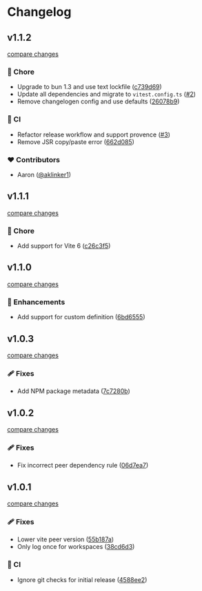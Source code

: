 # Changelog


## v1.1.2

[compare changes](https://github.com/aklinker1/vitest-plugin-random-seed/compare/v1.1.1...v1.1.2)

### 🏡 Chore

- Upgrade to bun 1.3 and use text lockfile ([c739d69](https://github.com/aklinker1/vitest-plugin-random-seed/commit/c739d69))
- Update all dependencies and migrate to `vitest.config.ts` ([#2](https://github.com/aklinker1/vitest-plugin-random-seed/pull/2))
- Remove changelogen config and use defaults ([26078b9](https://github.com/aklinker1/vitest-plugin-random-seed/commit/26078b9))

### 🤖 CI

- Refactor release workflow and support provence ([#3](https://github.com/aklinker1/vitest-plugin-random-seed/pull/3))
- Remove JSR copy/paste error ([662d085](https://github.com/aklinker1/vitest-plugin-random-seed/commit/662d085))

### ❤️ Contributors

- Aaron ([@aklinker1](https://github.com/aklinker1))

## v1.1.1

[compare changes](https://github.com/aklinker1/vitest-plugin-random-seed/compare/v1.1.0...v1.1.1)

### 🏡 Chore

- Add support for Vite 6 ([c26c3f5](https://github.com/aklinker1/vitest-plugin-random-seed/commit/c26c3f5))

## v1.1.0

[compare changes](https://github.com/aklinker1/vitest-plugin-random-seed/compare/v1.0.3...v1.1.0)

### 🚀 Enhancements

- Add support for custom definition ([6bd6555](https://github.com/aklinker1/vitest-plugin-random-seed/commit/6bd6555))

## v1.0.3

[compare changes](https://github.com/aklinker1/vitest-plugin-random-seed/compare/v1.0.2...v1.0.3)

### 🩹 Fixes

- Add NPM package metadata ([7c7280b](https://github.com/aklinker1/vitest-plugin-random-seed/commit/7c7280b))

## v1.0.2

[compare changes](https://github.com/aklinker1/vitest-plugin-random-seed/compare/v1.0.1...v1.0.2)

### 🩹 Fixes

- Fix incorrect peer dependency rule ([06d7ea7](https://github.com/aklinker1/vitest-plugin-random-seed/commit/06d7ea7))

## v1.0.1

[compare changes](https://github.com/aklinker1/vitest-plugin-random-seed/compare/v1.0.0...v1.0.1)

### 🩹 Fixes

- Lower vite peer version ([55b187a](https://github.com/aklinker1/vitest-plugin-random-seed/commit/55b187a))
- Only log once for workspaces ([38cd6d3](https://github.com/aklinker1/vitest-plugin-random-seed/commit/38cd6d3))

### 🤖 CI

- Ignore git checks for initial release ([4588ee2](https://github.com/aklinker1/vitest-plugin-random-seed/commit/4588ee2))

